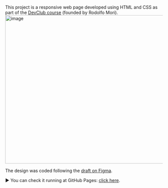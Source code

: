 This project is a responsive web page developed using HTML and CSS as part of the <a href="https://www.devclub.com.br/">DevClub course</a> (founded by Rodolfo Mori).
<img width="1057" height="475" alt="image" src="https://github.com/user-attachments/assets/5abb484f-210a-49de-9eab-d9a85b45abd1" />

The design was coded following the <a href="https://www.figma.com/design/e05eBQ6NZjtoDxGe8vFh03/We-Care-Your-Pet-3?node-id=0-1&p=f&t=IdUgzKmVHXEewU40-0"> draft on Figma</a>.

▶️ You can check it running at GitHub Pages: <a href="https://jessik126.github.io/proj-devclub-petcare/"> click here</a>.


